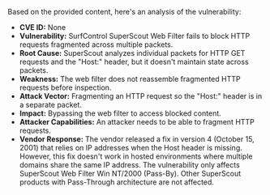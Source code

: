 Based on the provided content, here's an analysis of the vulnerability:

*   **CVE ID:** None
*   **Vulnerability:** SurfControl SuperScout Web Filter fails to block HTTP requests fragmented across multiple packets.
*   **Root Cause:** SuperScout analyzes individual packets for HTTP GET requests and the "Host:" header, but it doesn't maintain state across packets.
*   **Weakness:** The web filter does not reassemble fragmented HTTP requests before inspection.
*   **Attack Vector:** Fragmenting an HTTP request so the "Host:" header is in a separate packet.
*   **Impact:** Bypassing the web filter to access blocked content.
*   **Attacker Capabilities:** An attacker needs to be able to fragment HTTP requests.
*   **Vendor Response:** The vendor released a fix in version 4 (October 15, 2001) that relies on IP addresses when the Host header is missing. However, this fix doesn't work in hosted environments where multiple domains share the same IP address. The vulnerability only affects SuperScout Web Filter Win NT/2000 (Pass-By). Other SuperScout products with Pass-Through architecture are not affected.